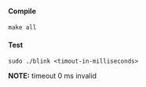 #### Compile

```
make all
```

#### Test

```
sudo ./blink <timout-in-milliseconds>
```

**NOTE:** timeout 0 ms invalid

